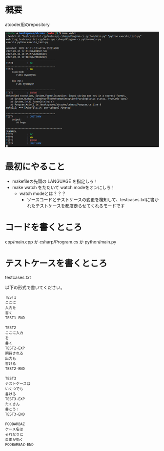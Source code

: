 # 概要
atcoder用のrepository


![テストランナーの図](docs/watch-system.png)

# 最初にやること

- makefileの先頭の LANGUAGE を指定しろ！
- make watch をたたいて watch modeをオンにしろ！
    - watch modeとは？？？
        - ソースコードとテストケースの変更を検知して、testcases.txtに書かれたテストケースを都度走らせてくれるモードです

# コードを書くところ

cpp/main.cpp か
csharp/Program.cs か
python/main.py

# テストケースを書くところ

testcases.txt

以下の形式で書いてください。


```
TEST1
ここに
入力を
書く
TEST1-END

TEST2
ここに入力
を
書く
TEST2-EXP
期待される
出力も
書ける
TEST2-END

TEST3
テストケースは
いくつでも
書ける
TEST3-EXP
たくさん
書こう！
TEST3-END

FOOBARBAZ
ケース名は
それなりに
自由が効く
FOOBARBAZ-END

```
